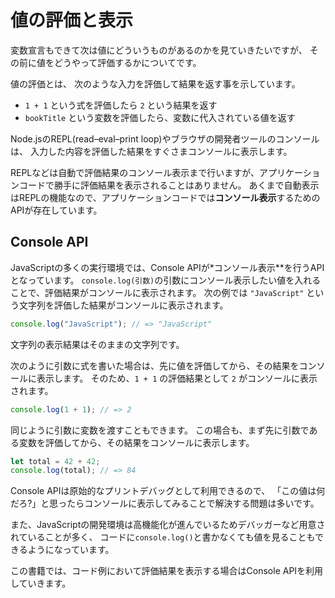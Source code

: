 # 値の評価と表示

変数宣言もできて次は値にどういうものがあるのかを見ていきたいですが、
その前に値をどうやって評価するかについてです。

値の評価とは、 次のような入力を評価して結果を返す事を示しています。

- `1 + 1` という式を評価したら `2` という結果を返す
- `bookTitle` という変数を評価したら、変数に代入されている値を返す

Node.jsのREPL(read–eval–print loop)やブラウザの開発者ツールのコンソールは、
入力した内容を評価した結果をすぐさまコンソールに表示します。

REPLなどは自動で評価結果のコンソール表示まで行いますが、アプリケーションコードで勝手に評価結果を表示されることはありません。
あくまで自動表示はREPLの機能なので、アプリケーションコードでは**コンソール表示**するためのAPIが存在しています。

## Console API

JavaScriptの多くの実行環境では、Console APIが*コンソール表示**を行うAPIとなっています。
`console.log(引数)`の引数にコンソール表示したい値を入れることで、評価結果がコンソールに表示されます。
次の例では `"JavaScript"` という文字列を評価した結果がコンソールに表示されます。

```js
console.log("JavaScript"); // => "JavaScript"
```

文字列の表示結果はそのままの文字列です。

次のように引数に式を書いた場合は、先に値を評価してから、その結果をコンソールに表示します。
そのため、`1 + 1` の評価結果として `2` がコンソールに表示されます。

```js
console.log(1 + 1); // => 2
```

同じように引数に変数を渡すこともできます。
この場合も、まず先に引数である変数を評価してから、その結果をコンソールに表示します。

```js
let total = 42 + 42;
console.log(total); // => 84
```

Console APIは原始的なプリントデバッグとして利用できるので、
「この値は何だろ?」と思ったらコンソールに表示してみることで解決する問題は多いです。

また、JavaScriptの開発環境は高機能化が進んでいるためデバッガーなど用意されていることが多く、
コードに`console.log()`と書かなくても値を見ることもできるようになっています。

この書籍では、コード例において評価結果を表示する場合はConsole APIを利用していきます。